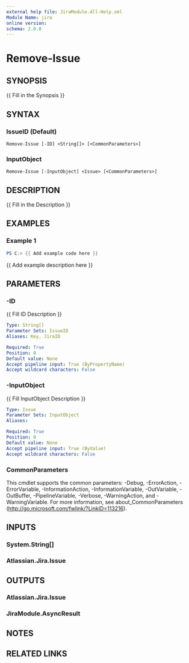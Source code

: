 ```yaml
---
external help file: JiraModule.dll-Help.xml
Module Name: jira
online version:
schema: 2.0.0
---
```


# Remove-Issue

## SYNOPSIS
{{ Fill in the Synopsis }}

## SYNTAX

### IssueID (Default)
```
Remove-Issue [-ID] <String[]> [<CommonParameters>]
```

### InputObject
```
Remove-Issue [-InputObject] <Issue> [<CommonParameters>]
```

## DESCRIPTION
{{ Fill in the Description }}

## EXAMPLES

### Example 1
```powershell
PS C:> {{ Add example code here }}
```

{{ Add example description here }}

## PARAMETERS

### -ID
{{ Fill ID Description }}

```yaml
Type: String[]
Parameter Sets: IssueID
Aliases: Key, JiraID

Required: True
Position: 0
Default value: None
Accept pipeline input: True (ByPropertyName)
Accept wildcard characters: False
```

### -InputObject
{{ Fill InputObject Description }}

```yaml
Type: Issue
Parameter Sets: InputObject
Aliases:

Required: True
Position: 0
Default value: None
Accept pipeline input: True (ByValue)
Accept wildcard characters: False
```

### CommonParameters
This cmdlet supports the common parameters: -Debug, -ErrorAction, -ErrorVariable, -InformationAction, -InformationVariable, -OutVariable, -OutBuffer, -PipelineVariable, -Verbose, -WarningAction, and -WarningVariable. For more information, see about_CommonParameters (http://go.microsoft.com/fwlink/?LinkID=113216).

## INPUTS

### System.String[]

### Atlassian.Jira.Issue

## OUTPUTS

### Atlassian.Jira.Issue

### JiraModule.AsyncResult

## NOTES

## RELATED LINKS
